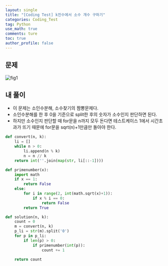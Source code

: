 ```yaml
---
layout: single
title: "[Coding Test] k진수에서 소수 개수 구하기"
categories: Coding_Test
tag: Python
use_math: true
comments: ture
toc: true
author_profile: false
---
```


## 문제 
![fig1]({{site.url}}/images/2023-08-03-k진수/문제설명.png)


## 내 풀이
* 이 문제는 소인수분해, 소수찾기의 짬뽕문제다.
* 소인수분해를 한 후 0을 기준으로 split한 후의 숫자가 소수인지 판단하면 된다.
* 하지만 소수인지 판단할 때 for문을 n까지 모두 돈다면 테스트케이스 1에서 시간초과가 뜨기 때문에 for문을 sqrt(n)+1만큼만 돌아야 한다.

```python
def convert(n, k):
    li = []
    while n > 0:
        li.append(n % k)
        n = n // k
    return int(''.join(map(str, li[::-1])))

def primenumber(x):
    import math
    if x == 1:
        return False
    else:
        for i in range(2, int(math.sqrt(x)+1)):
            if x % i == 0:
                return False
        return True

def solution(n, k):
    count = 0
    m = convert(n, k)
    p_li = str(m).split('0')
    for p in p_li:
        if len(p) > 0:
            if primenumber(int(p)):
                count += 1
            
    return count
```

